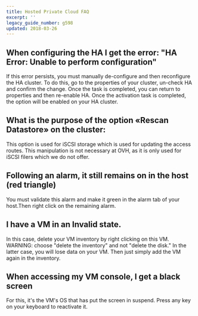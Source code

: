 ```yaml
---
title: Hosted Private Cloud FAQ
excerpt: ''
legacy_guide_number: g598
updated: 2018-03-26
---
```


## When configuring the HA I get the error: "HA Error: Unable to perform configuration"
If this error persists, you must manually de-configure and then reconfigure the HA cluster. To do this, go to the properties of your cluster, un-check HA and confirm the change. Once the task is completed, you can return to properties and then re-enable HA. Once the activation task is completed, the option will be enabled on your HA cluster.

## What is the purpose of the option «Rescan Datastore» on the cluster:
This option is used for iSCSI storage which is used for updating the access routes.
This manipulation is not necessary at OVH, as it is only used for iSCSI filers which we do not offer.

## Following an alarm, it still remains on in the host (red triangle)
You must validate this alarm and make it green in the alarm tab of your host.Then right click on the remaining alarm.

## I have a VM in an Invalid state.
In this case, delete your VM inventory by right clicking on this VM.
WARNING: choose "delete the inventory" and not "delete the disk." In the latter case, you will lose data on your VM.
Then just simply add the VM again in the inventory.

## When accessing my VM console, I get a black screen
For this, it's the VM's OS that has put the screen in suspend. Press any key on your keyboard to reactivate it.

